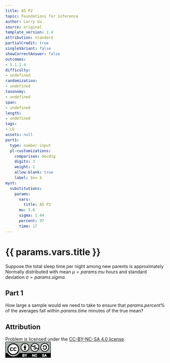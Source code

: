 ```yaml
---
title: A5 P2
topic: Foundations for inference
author: Larry Gu
source: original
template_version: 1.4
attribution: standard
partialCredit: true
singleVariant: false
showCorrectAnswer: false
outcomes:
- 5.1.1.4
difficulty:
- undefined
randomization:
- undefined
taxonomy:
- undefined
span:
- undefined
length:
- undefined
tags:
- LG
assets: null
part1:
  type: number-input
  pl-customizations:
    comparison: decdig
    digits: 3
    weight: 1
    allow-blank: true
    label: $n= $
myst:
  substitutions:
    params:
      vars:
        title: A5 P2
      mu: 5.6
      sigma: 1.44
      percent: 97
      time: 17
---
```

# {{ params.vars.title }}
Suppose the total sleep time per night among new parents is approximately Normally distributed with mean $\mu = {{ params.mu}}$ hours and standard deviation $\sigma = {{ params.sigma}}$.

## Part 1

How large a sample would we need to take to ensure that ${{ params.percent}}$% of the averages fall within ${{ params.time}}$ minutes of the true mean?

## Attribution

Problem is licensed under the [CC-BY-NC-SA 4.0 license](https://creativecommons.org/licenses/by-nc-sa/4.0/).<br> ![The Creative Commons 4.0 license requiring attribution-BY, non-commercial-NC, and share-alike-SA license.](https://raw.githubusercontent.com/firasm/bits/master/by-nc-sa.png)